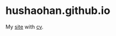 # hushaohan.github.io

My [site](https://hushaohan.github.io) with [cv](https://hushaohan.github.io/cv/cv.pdf).
